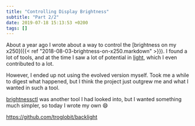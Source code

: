 ```yaml
---
title: "Controlling Display Brightness"
subtitle: "Part 2/2"
date: 2019-07-18 15:13:53 +0200
tags: []
---
```


About a year ago I wrote about a way to control the [brightness on my
x250]({{< ref "2018-08-03-brightness-on-x250.markdown" >}}).  I found a
lot of tools, and at the time I saw a lot of potential in
[light](https://github.com/haikarainen/light/), which I even contributed
to a lot.

However, I ended up not using the evolved version myself.  Took me a
while to digest what happened, but I think the project just outgrew me
and what I wanted in such a tool.

[brightnessctl](https://github.com/Hummer12007/brightnessctl/) was
another tool I had looked into, but I wanted something much simpler, so
today I wrote my own :smile:

<https://github.com/troglobit/backlight>

